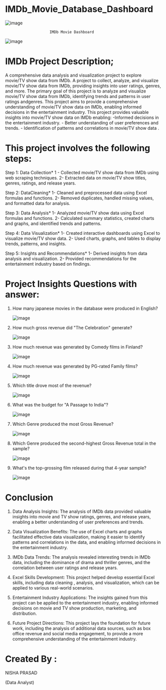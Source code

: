 # IMDb_Movie_Database_Dashboard			
 ![image](https://github.com/user-attachments/assets/135adf10-3d17-47b0-ace2-2722acdb7476)
  																							
						IMDb Movie Dashboard																	
																							
																							
																							
																							
																							
																							
																							
																							
																							
																							
																							
																							
																							
																							
																							
																							
																							
																							
																							
																							
																							
																							
																							
																							
																							
																							
																							
																							
																							
																							
																							
																							
																							
																							
																							
																							
																							
																							
																							
																							
																							
																							
																							
																							
																							
																							
																							
																							
																							
																							
																							
																							
																							
																							
																							
																							
																							
																							
																							
																							
																							
																							
																							
																							
																							
																							
																							
![image](https://github.com/user-attachments/assets/381390c7-dbe3-4baa-bed9-669ef78b21d3)


# IMDb Project Description;
 
  A comprehensive data analysis and visualization project to explore movie/TV show data from IMDb.
    A project to collect, analyze, and visualize movie/TV show data from IMDb,
    providing insights into user ratings,  genres, and more.
     The primary goal of this project is to analyze and visualize movie/TV show data from IMDb, 
     identifying trends and patterns in user ratings andgenres.
     This project aims to provide a comprehensive understanding of movie/TV show data on IMDb, 
     enabling informed decisions in the entertainment industry.
     This project provides valuable insights into movie/TV show data on IMDb enabling:
          -Informed decisions in the entertainment industry.
         - Better understanding of user preferences and trends.
         - Identification of patterns and correlations in movie/TV show data .

# This project involves the following steps:


 Step 1: Data Collection*
   1 - Collected movie/TV show data from IMDb using web scraping techniques.
  2- Extracted data on movie/TV show titles, genres, ratings, and release years.  
     
     
 Step 2: DataCleaning*
    1- Cleaned and preprocessed data using Excel formulas and functions.
    2- Removed duplicates, handled missing values, and formatted data for analysis.
    
    
Step 3: Data Analysis*
    1- Analyzed movie/TV show data using Excel formulas and functions.
   2- Calculated summary statistics, created charts and graphs, and identified trends and patterns.
     
Step 4: Data Visualization*
     1- Created interactive dashboards using Excel to visualize movie/TV show data.
     2- Used charts, graphs, and tables to display trends, patterns, and insights.
     
     
Step 5: Insights and Recommendations*
    1- Derived insights from data analysis and visualization.
    2- Provided recommendations for the entertainment industry based on findings.

# Project Insights Questions with answer: 

1. How many japanese movies in the database were produced in English?

    
   ![image](https://github.com/user-attachments/assets/640bf3b5-2a9e-4d09-8522-c27570741b1d)

2. How much gross revenue did "The Celebration" generate?

    ![image](https://github.com/user-attachments/assets/c31962ef-0e81-4197-8564-b7d0c73e65af)

3. How much revenue was generated by Comedy films in Finland?
    
    ![image](https://github.com/user-attachments/assets/ecdea216-52e7-4123-9eb9-035344b0daae)

4. How much revenue was generated by PG-rated Family films?

    ![image](https://github.com/user-attachments/assets/c2e82997-3092-4ac8-b9b4-07ca8eddcb80)

5. Which title drove most of the revenue?

    ![image](https://github.com/user-attachments/assets/d6f7074b-bc11-4a7c-b0cb-e0355336afc7)

6. What was the budget for "A Passage to India"?

    ![image](https://github.com/user-attachments/assets/3f5a0196-8495-42ad-82c1-a8cb448cbafc)

7. Which Genre produced the most Gross Revenue?

    ![image](https://github.com/user-attachments/assets/2b0bef6e-5233-4ad3-9f67-37499d2606c6)

8. Which Genre produced the second-highest Gross Revenue total in the sample?

     ![image](https://github.com/user-attachments/assets/24a9f720-b974-4aee-bc52-01fcc2bbb4d8)

9. What's the top-grossing film released during that 4-year sample?

    ![image](https://github.com/user-attachments/assets/b9864cdd-802c-48a6-a0ba-f985ed32324c)


# Conclusion

  1. Data Analysis Insights: The analysis of IMDb data provided valuable insights into movie and
       TV show ratings, genres, and release years, enabling a better understanding of user preferences and trends.

   2. Data Visualization Benefits: The use of Excel charts and graphs facilitated effective data visualization,
      making it easier to identify patterns and correlations in the data, and enabling informed decisions in the entertainment industry.

  3. IMDb Data Trends: The analysis revealed interesting trends in IMDb data, including the dominance of drama
     and thriller genres, and the correlation between user ratings and release years.

  4. Excel Skills Development: This project helped develop essential Excel skills, including data cleaning
     , analysis, and visualization, which can be applied to various real-world scenarios.

  5. Entertainment Industry Applications: The insights gained from this project can be applied to the entertainment industry,
      enabling informed decisions on movie and TV show production, marketing, and distribution.

  6. Future Project Directions: This project lays the foundation for future work, including the analysis of additional
      data sources, such as box office revenue and social media engagement, to provide a more comprehensive understanding of the entertainment industry.



   
# Created By :

   NISHA PRASAD
   
   (Data Analyst)
 




   



   




